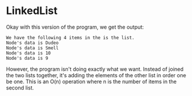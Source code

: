 # LinkedList

Okay with this version of the program, we get the output:

    We have the following 4 items in the is the list.
    Node's data is Dudeo
    Node's data is Smell
    Node's data is 10
    Node's data is 9

However, the program isn't doing exactly what we want. Instead of joined the two lists together, it's adding the elements of the other list in order one be one. This is an O(n) operation where n is the number of items in the second list.
